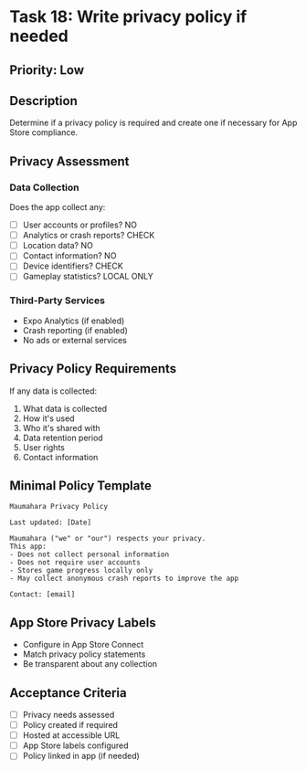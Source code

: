 # Task 18: Write privacy policy if needed

## Priority: Low

## Description
Determine if a privacy policy is required and create one if necessary for App Store compliance.

## Privacy Assessment

### Data Collection
Does the app collect any:
- [ ] User accounts or profiles? NO
- [ ] Analytics or crash reports? CHECK
- [ ] Location data? NO
- [ ] Contact information? NO
- [ ] Device identifiers? CHECK
- [ ] Gameplay statistics? LOCAL ONLY

### Third-Party Services
- Expo Analytics (if enabled)
- Crash reporting (if enabled)
- No ads or external services

## Privacy Policy Requirements

If any data is collected:
1. What data is collected
2. How it's used
3. Who it's shared with
4. Data retention period
5. User rights
6. Contact information

## Minimal Policy Template
```
Maumahara Privacy Policy

Last updated: [Date]

Maumahara ("we" or "our") respects your privacy. 
This app:
- Does not collect personal information
- Does not require user accounts
- Stores game progress locally only
- May collect anonymous crash reports to improve the app

Contact: [email]
```

## App Store Privacy Labels
- Configure in App Store Connect
- Match privacy policy statements
- Be transparent about any collection

## Acceptance Criteria
- [ ] Privacy needs assessed
- [ ] Policy created if required
- [ ] Hosted at accessible URL
- [ ] App Store labels configured
- [ ] Policy linked in app (if needed)